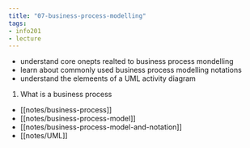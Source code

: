 ```yaml
---
title: "07-business-process-modelling"
tags: 
- info201 
- lecture
---
```


- understand core onepts realted to business process mondelling
- learn about commonly used business process modelling notations
- understand the elemeents of a UML activity diagram

1. What is a business process
- [[notes/business-process]]
- [[notes/business-process-model]]
- [[notes/business-process-model-and-notation]]
- [[notes/UML]]
